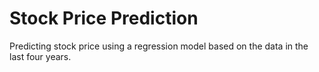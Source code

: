 # Stock Price Prediction
Predicting stock price using a regression model based on the data in the last four years.
